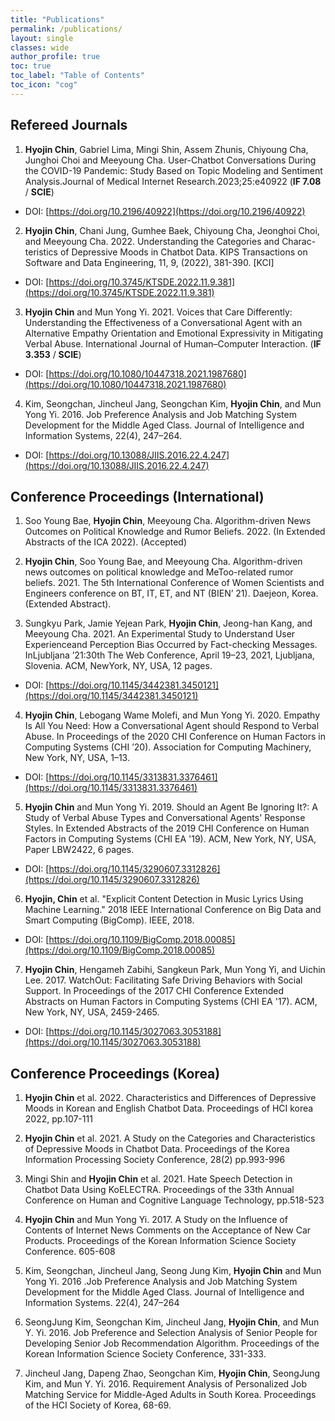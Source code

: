 ```yaml
---
title: "Publications"
permalink: /publications/
layout: single
classes: wide
author_profile: true
toc: true
toc_label: "Table of Contents"
toc_icon: "cog"
---
```


## Refereed Journals
1.  **Hyojin Chin**, Gabriel Lima, Mingi Shin, Assem Zhunis, Chiyoung Cha, Junghoi Choi and Meeyoung Cha. User-Chatbot Conversations During the COVID-19 Pandemic: Study Based on Topic Modeling and Sentiment Analysis.Journal of Medical Internet Research.2023;25:e40922 (**IF 7.08** / **SCIE**) <br>
- DOI: [https://doi.org/10.2196/40922](https://doi.org/10.2196/40922)

2. **Hyojin Chin**, Chani Jung, Gumhee Baek, Chiyoung Cha, Jeonghoi Choi, and Meeyoung Cha. 2022. Understanding the Categories and Charac-
teristics of Depressive Moods in Chatbot Data. KIPS Transactions on Software and Data Engineering, 11, 9, (2022), 381-390. [KCI]
- DOI: [https://doi.org/10.3745/KTSDE.2022.11.9.381](https://doi.org/10.3745/KTSDE.2022.11.9.381)

3. **Hyojin Chin** and Mun Yong Yi. 2021. Voices that Care Differently: Understanding the Effectiveness of a Conversational Agent with an Alternative Empathy
Orientation and Emotional Expressivity in Mitigating Verbal Abuse. International Journal of Human–Computer Interaction. (**IF 3.353** / **SCIE**) <br>
- DOI: [https://doi.org/10.1080/10447318.2021.1987680](https://doi.org/10.1080/10447318.2021.1987680)

4. Kim, Seongchan, Jincheul Jang, Seongchan Kim, **Hyojin Chin**, and Mun Yong Yi. 2016. Job Preference Analysis and Job Matching System Development for the Middle Aged Class. Journal of Intelligence and Information Systems, 22(4), 247–264. <br>
- DOI: [https://doi.org/10.13088/JIIS.2016.22.4.247](https://doi.org/10.13088/JIIS.2016.22.4.247)

## Conference Proceedings (International) 
1. Soo Young Bae, **Hyojin Chin**, Meeyoung Cha. Algorithm-driven News Outcomes on Political Knowledge and Rumor Beliefs. 2022. (In Extended Abstracts of the ICA 2022). (Accepted)

2. **Hyojin Chin**, Soo Young Bae, and Meeyoung Cha. Algorithm-driven news outcomes on political knowledge and MeToo-related rumor beliefs. 2021. The 5th International Conference of Women Scientists and Engineers conference on BT, IT, ET, and NT (BIEN’ 21). Daejeon, Korea. (Extended Abstract).<br> 
 
3. Sungkyu Park, Jamie Yejean Park, **Hyojin Chin**, Jeong-han Kang, and Meeyoung Cha. 2021. An Experimental Study to Understand User Experienceand
Perception Bias Occurred by Fact-checking Messages. InLjubljana ’21:30th The Web Conference, April 19–23, 2021, Ljubljana, Slovenia. ACM, NewYork, NY, USA, 12 pages.<br> 
- DOI: [https://doi.org/10.1145/3442381.3450121](https://doi.org/10.1145/3442381.3450121)

4. **Hyojin Chin**, Lebogang Wame Molefi, and Mun Yong Yi. 2020. Empathy Is All You Need: How a Conversational Agent should Respond to Verbal Abuse. In Proceedings of the 2020 CHI Conference on Human Factors in Computing Systems (CHI ’20). Association for Computing Machinery, New York, NY, USA, 1–13.<br>
- DOI: [https://doi.org/10.1145/3313831.3376461](https://doi.org/10.1145/3313831.3376461)

5. **Hyojin Chin** and Mun Yong Yi. 2019. Should an Agent Be Ignoring It?: A Study of Verbal Abuse Types and Conversational Agents' Response Styles. In Extended Abstracts of the 2019 CHI Conference on Human Factors in Computing Systems (CHI EA '19). ACM, New York, NY, USA, Paper LBW2422, 6 pages.<br>
- DOI: [https://doi.org/10.1145/3290607.3312826](https://doi.org/10.1145/3290607.3312826)

6. **Hyojin, Chin** et al. "Explicit Content Detection in Music Lyrics Using Machine Learning." 2018 IEEE International Conference on Big Data and Smart Computing (BigComp). IEEE, 2018. <br>
- DOI: [https://doi.org/10.1109/BigComp.2018.00085](https://doi.org/10.1109/BigComp.2018.00085)

7. **Hyojin Chin**, Hengameh Zabihi, Sangkeun Park, Mun Yong Yi, and Uichin Lee. 2017. WatchOut: Facilitating Safe Driving Behaviors with Social Support. In Proceedings of the 2017 CHI Conference Extended Abstracts on Human Factors in Computing Systems (CHI EA '17). ACM, New York, NY, USA, 2459-2465. <br>
- DOI: [https://doi.org/10.1145/3027063.3053188](https://doi.org/10.1145/3027063.3053188)

## Conference Proceedings (Korea)
1. **Hyojin Chin** et al. 2022. Characteristics and Differences of Depressive Moods in Korean and English Chatbot Data. Proceedings of HCI korea 2022, pp.107-111

2. **Hyojin Chin** et al. 2021. A Study on the Categories and Characteristics of Depressive Moods in Chatbot Data. Proceedings of the Korea Information Processing Society Conference, 28(2) pp.993-996

3. Mingi Shin and **Hyojin Chin** et al. 2021. Hate Speech Detection in Chatbot Data Using KoELECTRA. Proceedings of the 33th Annual Conference on Human and Cognitive Language Technology, pp.518-523

4. **Hyojin Chin** and Mun Yong Yi. 2017. A Study on the Influence of Contents of Internet News Comments on the Acceptance of New Car Products. Proceedings of the Korean Information Science Society Conference. 605-608

5. Kim, Seongchan, Jincheul Jang, Seong Jung Kim, **Hyojin Chin** and Mun Yong Yi. 2016 .Job Preference Analysis and Job Matching System Development for the Middle Aged Class. Journal of Intelligence and Information Systems. 22(4), 247–264

6. SeongJung Kim, Seongchan Kim, Jincheul Jang, **Hyojin Chin**, and Mun Y. Yi. 2016. Job Preference and Selection Analysis of Senior People for Developing Senior Job Recommendation Algorithm. Proceedings of the Korean Information Science Society Conference, 331-333.

7. Jincheul Jang, Dapeng Zhao, Seongchan Kim, **Hyojin Chin**, SeongJung Kim, and Mun Y. Yi. 2016. Requirement Analysis of Personalized Job Matching Service for Middle-Aged Adults in South Korea. Proceedings of the HCI Society of Korea, 68-69.

